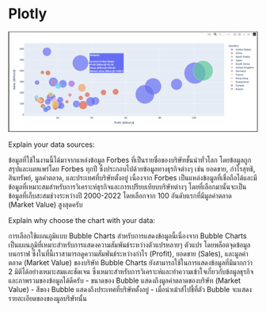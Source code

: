 # Plotly
![alt text](https://github.com/pattaradanai-lks/Plotly/blob/2e4199ad7de10b1811bc5532ab969a45da752622/Screenshot%202567-04-07%20at%2021.36.20.png)

Explain your data sources:

ข้อมูลที่ใช้ในงานนี้ได้มาจากแหล่งข้อมูล Forbes ที่เป็นรายชื่อของบริษัทชั้นนำทั่วโลก โดยข้อมูลถูกสรุปและเผยแพร่โดย Forbes ทุกปี ซึ่งประกอบไปด้วยข้อมูลทางธุรกิจต่างๆ เช่น ยอดขาย, กำไรสุทธิ, สินทรัพย์, มูลค่าตลาด, และประเทศที่บริษัทตั้งอยู่ เนื่องจาก Forbes เป็นแหล่งข้อมูลที่เชื่อถือได้และมีข้อมูลที่เหมาะสมสำหรับการวิเคราะห์ธุรกิจและการเปรียบเทียบบริษัทต่างๆ
โดยที่เลือกมานั้นจะเป็นข้อมูลที่เก็บสะสมช่วงระหว่างปี 2000-2022 โดยเลือกจาก 100 อันดับแรกที่มีมูลค่าตลาด (Market Value) สูงสุดครับ


 Explain why choose the chart with your data:
 
การเลือกใช้แผนภูมิแบบ Bubble Charts สำหรับการแสดงข้อมูลนี้เนื่องจาก Bubble Charts เป็นแผนภูมิที่เหมาะสำหรับการแสดงความสัมพันธ์ระหว่างตัวแปรหลายๆ ตัวแปร โดยพล็อตจุดข้อมูลบนกราฟ ซึ่งในที่นี้เราสามารถดูความสัมพันธ์ระหว่างกำไร (Profit), ยอดขาย (Sales), และมูลค่าตลาด (Market Value) ของบริษัท Bubble Charts  ยังสามารถใช้ในการแสดงข้อมูลที่มีมากกว่า 2 มิติได้อย่างเหมาะสมและชัดเจน ซึ่งเหมาะสำหรับการวิเคราะห์และทำความเข้าใจเกี่ยวกับข้อมูลธุรกิจและภาพรวมของข้อมูลได้ดีครับ
      - ขนาดของ Bubble แสดงถึงมูลค่าตลาดของบริษัท (Market Value) 
      - สีของ Bubble แสดงถึงประเทศที่บริษัทตั้งอยู่ 
      - เมื่อนำเม้าส์ไปชี้ที่ตัว Bubble จะแสดงรายละเอียดของของมูลบริษัทนั้น








